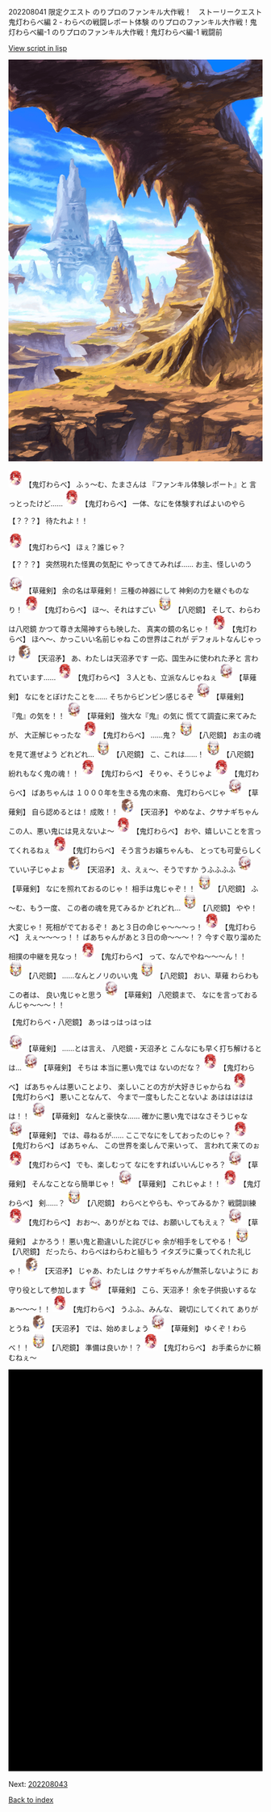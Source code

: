 202208041 限定クエスト  のりプロのファンキル大作戦！　ストーリークエスト 鬼灯わらべ編 2 - わらべの戦闘レポート体験 のりプロのファンキル大作戦！鬼灯わらべ編-1 のりプロのファンキル大作戦！鬼灯わらべ編-1 戦闘前

[View script in lisp](../scripts/202208041.txt)

![wild.png](../images/backgrounds/wild.png)

<img src="../images/units/5105311.png" alt="5105311.png" height="34"/>
【鬼灯わらべ】
ふぅ～む、たまさんは
『ファンキル体験レポート』と
言っとったけど……

<img src="../images/units/5105311.png" alt="5105311.png" height="34"/>
【鬼灯わらべ】
一体、なにを体験すればよいのやら

【？？？】
待たれよ！！

<img src="../images/units/5105311.png" alt="5105311.png" height="34"/>
【鬼灯わらべ】
ほぇ？誰じゃ？

【？？？】
突然現れた怪異の気配に
やってきてみれば……
お主、怪しいのう

<img src="../images/units/100421.png" alt="100421.png" height="34"/>
【草薙剣】
余の名は草薙剣！
三種の神器にして
神剣の力を継ぐものなり！

<img src="../images/units/5105311.png" alt="5105311.png" height="34"/>
【鬼灯わらべ】
ほ～、それはすごい

<img src="../images/units/500331.png" alt="500331.png" height="34"/>
【八咫鏡】
そして、わらわは八咫鏡
かつて尊き太陽神すらも映した、
真実の鏡の名じゃ！

<img src="../images/units/5105311.png" alt="5105311.png" height="34"/>
【鬼灯わらべ】
ほへ～、かっこいい名前じゃね
この世界はこれが
デフォルトなんじゃっけ

<img src="../images/units/300431.png" alt="300431.png" height="34"/>
【天沼矛】
あ、わたしは天沼矛です
一応、国生みに使われた矛と
言われています……

<img src="../images/units/5105311.png" alt="5105311.png" height="34"/>
【鬼灯わらべ】
３人とも、立派なんじゃねぇ

<img src="../images/units/100421.png" alt="100421.png" height="34"/>
【草薙剣】
なにをとぼけたことを……
そちからビンビン感じるぞ

<img src="../images/units/100421.png" alt="100421.png" height="34"/>
【草薙剣】
『鬼』の気を！！

<img src="../images/units/100421.png" alt="100421.png" height="34"/>
【草薙剣】
強大な『鬼』の気に
慌てて調査に来てみたが、
大正解じゃったな

<img src="../images/units/5105311.png" alt="5105311.png" height="34"/>
【鬼灯わらべ】
……鬼？

<img src="../images/units/500331.png" alt="500331.png" height="34"/>
【八咫鏡】
お主の魂を見て進ぜよう
どれどれ…

<img src="../images/units/500331.png" alt="500331.png" height="34"/>
【八咫鏡】
こ、これは……！

<img src="../images/units/500331.png" alt="500331.png" height="34"/>
【八咫鏡】
紛れもなく鬼の魂！！

<img src="../images/units/5105311.png" alt="5105311.png" height="34"/>
【鬼灯わらべ】
そりゃ、そうじゃよ

<img src="../images/units/5105311.png" alt="5105311.png" height="34"/>
【鬼灯わらべ】
ばあちゃんは
１０００年を生きる鬼の末裔、
鬼灯わらべじゃ

<img src="../images/units/100421.png" alt="100421.png" height="34"/>
【草薙剣】
自ら認めるとは！
成敗！！

<img src="../images/units/300431.png" alt="300431.png" height="34"/>
【天沼矛】
やめなよ、クサナギちゃん
この人、悪い鬼には見えないよ～

<img src="../images/units/5105311.png" alt="5105311.png" height="34"/>
【鬼灯わらべ】
おや、嬉しいことを言ってくれるねぇ

<img src="../images/units/5105311.png" alt="5105311.png" height="34"/>
【鬼灯わらべ】
そう言うお嬢ちゃんも、
とっても可愛らしくていい子じゃよぉ

<img src="../images/units/300431.png" alt="300431.png" height="34"/>
【天沼矛】
え、えぇ～、そうですか
うふふふふ

<img src="../images/units/100421.png" alt="100421.png" height="34"/>
【草薙剣】
なにを照れておるのじゃ！
相手は鬼じゃぞ！！

<img src="../images/units/500331.png" alt="500331.png" height="34"/>
【八咫鏡】
ふ～む、もう一度、
この者の魂を見てみるか
どれどれ…

<img src="../images/units/500331.png" alt="500331.png" height="34"/>
【八咫鏡】
やや！大変じゃ！
死相がでておるぞ！
あと３日の命じゃ～～～っ！

<img src="../images/units/5105311.png" alt="5105311.png" height="34"/>
【鬼灯わらべ】
えぇ～～～っ！！
ばあちゃんがあと３日の命～～～！？
今すぐ取り溜めた相撲の中継を見なっ！

<img src="../images/units/5105311.png" alt="5105311.png" height="34"/>
【鬼灯わらべ】
って、なんでやね～～～ん！！

<img src="../images/units/500331.png" alt="500331.png" height="34"/>
【八咫鏡】
……なんとノリのいい鬼

<img src="../images/units/500331.png" alt="500331.png" height="34"/>
【八咫鏡】
おい、草薙
わらわもこの者は、
良い鬼じゃと思う

<img src="../images/units/100421.png" alt="100421.png" height="34"/>
【草薙剣】
八咫鏡まで、
なにを言っておるんじゃ～～～！！

【鬼灯わらべ・八咫鏡】
あっはっはっはっは

<img src="../images/units/100421.png" alt="100421.png" height="34"/>
【草薙剣】
……とは言え、
八咫鏡・天沼矛と
こんなにも早く打ち解けるとは…

<img src="../images/units/100421.png" alt="100421.png" height="34"/>
【草薙剣】
そちは
本当に悪い鬼では
ないのだな？

<img src="../images/units/5105311.png" alt="5105311.png" height="34"/>
【鬼灯わらべ】
ばあちゃんは悪いことより、
楽しいことの方が大好きじゃからね

<img src="../images/units/5105311.png" alt="5105311.png" height="34"/>
【鬼灯わらべ】
悪いことなんて、
今まで一度もしたことないよ
あはははははは！！

<img src="../images/units/100421.png" alt="100421.png" height="34"/>
【草薙剣】
なんと豪快な……
確かに悪い鬼ではなさそうじゃな

<img src="../images/units/100421.png" alt="100421.png" height="34"/>
【草薙剣】
では、尋ねるが……
ここでなにをしておったのじゃ？

<img src="../images/units/5105311.png" alt="5105311.png" height="34"/>
【鬼灯わらべ】
ばあちゃん、
この世界を楽しんで来いって、
言われて来てのぉ

<img src="../images/units/5105311.png" alt="5105311.png" height="34"/>
【鬼灯わらべ】
でも、楽しむって
なにをすればいいんじゃろ？

<img src="../images/units/100421.png" alt="100421.png" height="34"/>
【草薙剣】
そんなことなら簡単じゃ！

<img src="../images/units/100421.png" alt="100421.png" height="34"/>
【草薙剣】
これじゃよ！！

<img src="../images/units/5105311.png" alt="5105311.png" height="34"/>
【鬼灯わらべ】
剣……？

<img src="../images/units/500331.png" alt="500331.png" height="34"/>
【八咫鏡】
わらべとやらも、やってみるか？
戦闘訓練

<img src="../images/units/5105311.png" alt="5105311.png" height="34"/>
【鬼灯わらべ】
おお～、ありがとね
では、お願いしてもえぇ？

<img src="../images/units/100421.png" alt="100421.png" height="34"/>
【草薙剣】
よかろう！
悪い鬼と勘違いした詫びじゃ
余が相手をしてやる！

<img src="../images/units/500331.png" alt="500331.png" height="34"/>
【八咫鏡】
だったら、わらべはわらわと組もう
イタズラに乗ってくれた礼じゃ！

<img src="../images/units/300431.png" alt="300431.png" height="34"/>
【天沼矛】
じゃあ、わたしは
クサナギちゃんが無茶しないように
お守り役として参加します

<img src="../images/units/100421.png" alt="100421.png" height="34"/>
【草薙剣】
こら、天沼矛！
余を子供扱いするなぁ～～～！！

<img src="../images/units/5105311.png" alt="5105311.png" height="34"/>
【鬼灯わらべ】
うふふ、みんな、
親切にしてくれて
ありがとうね

<img src="../images/units/300431.png" alt="300431.png" height="34"/>
【天沼矛】
では、始めましょう

<img src="../images/units/100421.png" alt="100421.png" height="34"/>
【草薙剣】
ゆくぞ！わらべ！！

<img src="../images/units/500331.png" alt="500331.png" height="34"/>
【八咫鏡】
準備は良いか！？

<img src="../images/units/5105311.png" alt="5105311.png" height="34"/>
【鬼灯わらべ】
お手柔らかに頼むねぇ～

![bg_black.png](../images/backgrounds/bg_black.png)


Next: [202208043](202208043.md)

[Back to index](index.md)
